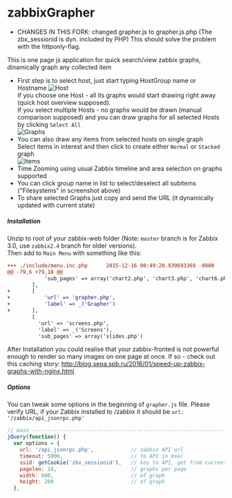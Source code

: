 # zabbixGrapher
* CHANGES IN THIS FORK: changed grapher.js to grapher.js.php (The zbx_sessionid is dyn. included by PHP)
This should solve the problem with the httponly-flag.

This is one page js application for quick search/view zabbix graphs, dinamically graph any collected item
* First step is to select host, just start typing HostGroup name or Hostname
![Host](https://habrastorage.org/files/f00/e9b/aa9/f00e9baa94654dd7a4b21f3aab706661.png)  
If you choose one Host - all its graphs would start drawing right away (quick host overview supposed).  
If you select multiple Hosts - no graphs would be drawn (manual comparison supposed) and you can draw graphs for all selected Hosts by clicking `Select All`  
![Graphs](https://habrastorage.org/files/8fc/2ce/36d/8fc2ce36d1814b4fa5a1820405b1b58e.png)  
* You can also draw any items from selected hosts on single graph  
Select items in interest and then click to create either `Normal` or `Stacked` graph  
![Items](https://habrastorage.org/files/698/3e6/3cd/6983e63cd4f54d879f79148383f756ef.png)  
* Time Zooming using usual Zabbix timeline and area selection on graphs supported
* You can click group name in list to select/deselect all subitems ("Filesystems" in screenshot above)
* To share selected Graphs just copy and send the URL (it dynamically updated with current state)

##### Installation
Unzip to root of your zabbix-web folder (Note: `master` branch is for Zabbix 3.0, use `zabbix2.4` branch for older versions).  
Then add to `Main Menu` with something like this:
```diff
+++ ./include/menu.inc.php      2015-12-16 00:49:20.939693369 -0800
@@ -79,6 +79,10 @@
            'sub_pages' => array('chart2.php', 'chart3.php', 'chart6.php', 'chart7.php')
        ],
+       [
+       	'url' => 'grapher.php',
+       	'label' => _('Grapher')
+       ],
        [
          'url' => 'screens.php',
          'label' => _('Screens'),
          'sub_pages' => array('slides.php')

```
After Installation you could realise that your zabbix-fronted is not powerful enough to render so many images on one page at once. If so - check out this caching story: http://blog.sepa.spb.ru/2016/01/speed-up-zabbix-graphs-with-nginx.html

##### Options
You can tweak some options in the beginning of `grapher.js` file. Please verify URL, if your Zabbix installed to /zabbix it should be `url: '/zabbix/api_jsonrpc.php'`
```js
// main ---------------------------------------------------------------------
jQuery(function() {
  var options = {
    url: '/api_jsonrpc.php',            // zabbix API url
    timeout: 5000,                      // to API in msec
    ssid: getCookie('zbx_sessionid'),   // key to API, get from current logged in user
    pagelen: 24,                        // graphs per page
    width: 600,                         // of graph
    height: 200                         // of graph
  },
```
